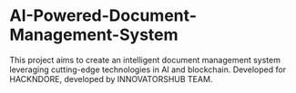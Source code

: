 # AI-Powered-Document-Management-System
This project aims to create an intelligent document management system leveraging cutting-edge technologies in AI and blockchain. Developed for HACKNDORE, developed by INNOVATORSHUB TEAM.

